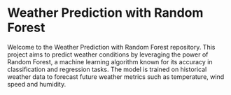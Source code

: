 # Weather Prediction with Random Forest

Welcome to the Weather Prediction with Random Forest repository. This project aims to predict weather conditions by leveraging the power of Random Forest, a machine learning algorithm known for its accuracy in classification and regression tasks. The model is trained on historical weather data to forecast future weather metrics such as temperature, wind speed and humidity.
